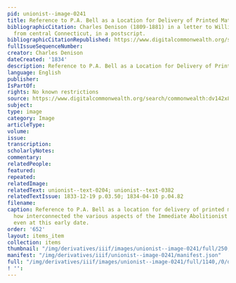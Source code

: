 ```yaml
---
pid: unionist--image-0241
title: Reference to P.A. Bell as a Location for Delivery of Printed Material
bibliographicCitation: Charles Denison (1809-1881) in a letter to William Lloyd Garrison,1834-03-07
  from central Connecticut, in a postscript.
bibliographicCitationRepublished: https://www.digitalcommonwealth.org/search/commonwealth:dv142x87k
fullIssueSequenceNumber: 
creator: Charles Denison
dateCreated: '1834'
description: Reference to P.A. Bell as a Location for Delivery of Printed Material
language: English
publisher: 
IsPartOf: 
rights: No known restrictions
source: https://www.digitalcommonwealth.org/search/commonwealth:dv142x87k
subject: 
type: image
category: Image
articleType: 
volume: 
issue: 
transcription: 
scholarlyNotes: 
commentary: 
relatedPeople: 
featured: 
repeated: 
relatedImage: 
relatedText: unionist--text-0204; unionist--text-0382
relatedTextIssue: 1833-12-19 p.03.50; 1834-04-10 p.04.82
filename: 
caption: Reference to P.A. Bell as a location for delivery of printed material, demonstrating
  how interconnected the various aspects of the Immediate Abolitionist movement was,
  even at this early date.
order: '652'
layout: items_item
collection: items
thumbnail: "/img/derivatives/iiif/images/unionist--image-0241/full/250,/0/default.jpg"
manifest: "/img/derivatives/iiif/unionist--image-0241/manifest.json"
full: "/img/derivatives/iiif/images/unionist--image-0241/full/1140,/0/default.jpg"
! '': 
---
```

